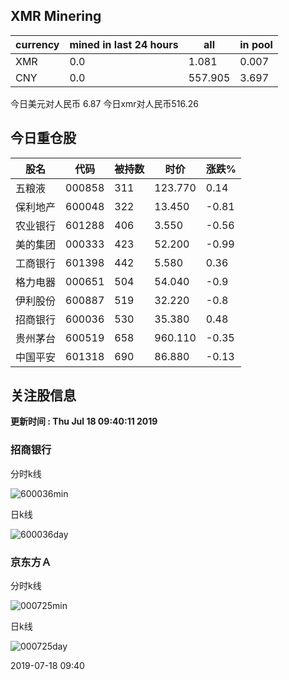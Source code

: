 ## XMR Minering

|currency|mined in last 24 hours|all|in pool|
|---|---|---|---|
|XMR|0.0|1.081|0.007|
|CNY|0.0|557.905|3.697|

今日美元对人民币 6.87	今日xmr对人民币516.26


## 今日重仓股 

|股名|代码|被持数|时价|涨跌%|
|---|---|---|---|---|
|五粮液|000858|311|123.770|0.14|
|保利地产|600048|322|13.450|-0.81|
|农业银行|601288|406|3.550|-0.56|
|美的集团|000333|423|52.200|-0.99|
|工商银行|601398|442|5.580|0.36|
|格力电器|000651|504|54.040|-0.9|
|伊利股份|600887|519|32.220|-0.8|
|招商银行|600036|530|35.380|0.48|
|贵州茅台|600519|658|960.110|-0.35|
|中国平安|601318|690|86.880|-0.13|

## 关注股信息
**更新时间 : Thu Jul 18 09:40:11 2019**
### 招商银行 
分时k线

![600036min](http://image.sinajs.cn/newchart/min/n/sh600036.gif)

日k线

![600036day](http://image.sinajs.cn/newchart/daily/n/sh600036.gif)

### 京东方Ａ 
分时k线

![000725min](http://image.sinajs.cn/newchart/min/n/sz000725.gif)

日k线

![000725day](http://image.sinajs.cn/newchart/daily/n/sz000725.gif)

2019-07-18 09:40